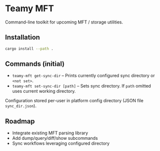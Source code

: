 # Teamy MFT

Command-line toolkit for upcoming MFT / storage utilities.

## Installation

```bash
cargo install --path .
```

## Commands (initial)

- `teamy-mft get-sync-dir` – Prints currently configured sync directory or `<not set>`.
- `teamy-mft set-sync-dir [path]` – Sets sync directory. If `path` omitted uses current working directory.

Configuration stored per-user in platform config directory (JSON file `sync_dir.json`).

## Roadmap

- Integrate existing MFT parsing library
- Add dump/query/diff/show subcommands
- Sync workflows leveraging configured directory

